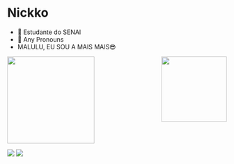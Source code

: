 # Nickko
- 📘 Estudante do SENAI
- 🌈 Any Pronouns
- MALULU, EU SOU A MAIS MAIS😎
<div>
    <img align="right" height="150" width="150"
    src="https://s2.ezgif.com/tmp/ezgif-2a576adb1c1c55.gif" /> 
  </div>


<a href="https://github.com/Ramos-arch/github-readme-stats">
 <img height=200 align="center" src="https://github-readme-stats.vercel.app/api?username=Ramos-arch&theme=shades-of-purple&rank_icon=github" />
</a>
 <div> 

  <a href="https://www.instagram.com/nikkk0_/" target="_blank"><img src="https://img.shields.io/badge/-Instagram-%23E4405F?style=for-the-badge&logo=instagram&logoColor=white" target="_blank"></a>
  <a href = "mailto:felipesilverio.dev@gmail.com"><img src="https://img.shields.io/badge/-Gmail-%23333?style=for-the-badge&logo=gmail&logoColor=white" target="_blank"></a>
  <div> 

  
 
